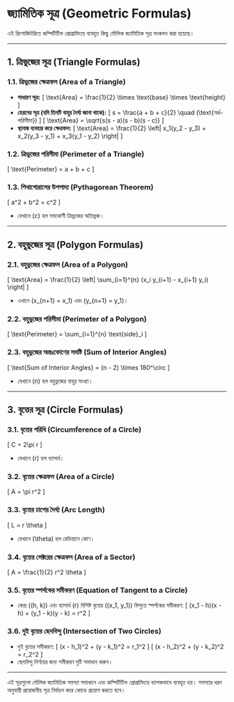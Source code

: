 # **জ্যামিতিক সূত্র (Geometric Formulas)**

এই রিপোজিটরিতে কম্পিটিটিভ প্রোগ্রামিংয়ে ব্যবহৃত কিছু মৌলিক জ্যামিতিক সূত্র সংকলন করা হয়েছে।

---

## **1. ত্রিভুজের সূত্র (Triangle Formulas)**

### **1.1. ত্রিভুজের ক্ষেত্রফল (Area of a Triangle)**
- **সাধারণ সূত্র:**
  \[
  \text{Area} = \frac{1}{2} \times \text{base} \times \text{height}
  \]
- **হেরনের সূত্র (যদি তিনটি বাহুর দৈর্ঘ্য জানা থাকে):**
  \[
  s = \frac{a + b + c}{2} \quad (\text{অর্ধ-পরিসীমা})
  \]
  \[
  \text{Area} = \sqrt{s(s - a)(s - b)(s - c)}
  \]
- **স্থানাঙ্ক ব্যবহার করে ক্ষেত্রফল:**
  \[
  \text{Area} = \frac{1}{2} \left| x_1(y_2 - y_3) + x_2(y_3 - y_1) + x_3(y_1 - y_2) \right|
  \]

### **1.2. ত্রিভুজের পরিসীমা (Perimeter of a Triangle)**
\[
\text{Perimeter} = a + b + c
\]

### **1.3. পিথাগোরাসের উপপাদ্য (Pythagorean Theorem)**
\[
a^2 + b^2 = c^2
\]
- যেখানে \(c\) হল সমকোণী ত্রিভুজের অতিভুজ।

---

## **2. বহুভুজের সূত্র (Polygon Formulas)**

### **2.1. বহুভুজের ক্ষেত্রফল (Area of a Polygon)**
\[
\text{Area} = \frac{1}{2} \left| \sum_{i=1}^{n} (x_i y_{i+1} - x_{i+1} y_i) \right|
\]
- এখানে \(x_{n+1} = x_1\) এবং \(y_{n+1} = y_1\)।

### **2.2. বহুভুজের পরিসীমা (Perimeter of a Polygon)**
\[
\text{Perimeter} = \sum_{i=1}^{n} \text{side}_i
\]

### **2.3. বহুভুজের অন্তঃকোণের সমষ্টি (Sum of Interior Angles)**
\[
\text{Sum of Interior Angles} = (n - 2) \times 180^\circ
\]
- যেখানে \(n\) হল বহুভুজের বাহুর সংখ্যা।

---

## **3. বৃত্তের সূত্র (Circle Formulas)**

### **3.1. বৃত্তের পরিধি (Circumference of a Circle)**
\[
C = 2\pi r
\]
- যেখানে \(r\) হল ব্যাসার্ধ।

### **3.2. বৃত্তের ক্ষেত্রফল (Area of a Circle)**
\[
A = \pi r^2
\]

### **3.3. বৃত্তের চাপের দৈর্ঘ্য (Arc Length)**
\[
L = r \theta
\]
- যেখানে \(\theta\) হল রেডিয়ানে কোণ।

### **3.4. বৃত্তের সেক্টরের ক্ষেত্রফল (Area of a Sector)**
\[
A = \frac{1}{2} r^2 \theta
\]

### **3.5. বৃত্তের স্পর্শকের সমীকরণ (Equation of Tangent to a Circle)**
- কেন্দ্র \((h, k)\) এবং ব্যাসার্ধ \(r\) বিশিষ্ট বৃত্তের \((x_1, y_1)\) বিন্দুতে স্পর্শকের সমীকরণ:
  \[
  (x_1 - h)(x - h) + (y_1 - k)(y - k) = r^2
  \]

### **3.6. দুই বৃত্তের ছেদবিন্দু (Intersection of Two Circles)**
- দুই বৃত্তের সমীকরণ:
  \[
  (x - h_1)^2 + (y - k_1)^2 = r_1^2
  \]
  \[
  (x - h_2)^2 + (y - k_2)^2 = r_2^2
  \]
- ছেদবিন্দু নির্ণয়ের জন্য সমীকরণ দুটি সমাধান করুন।

---

এই সূত্রগুলো মৌলিক জ্যামিতিক সমস্যা সমাধানে এবং কম্পিটিটিভ প্রোগ্রামিংয়ে ব্যাপকভাবে ব্যবহৃত হয়। সমস্যার ধরন অনুযায়ী প্রয়োজনীয় সূত্র নির্বাচন করে কোডে প্রয়োগ করতে হবে।
